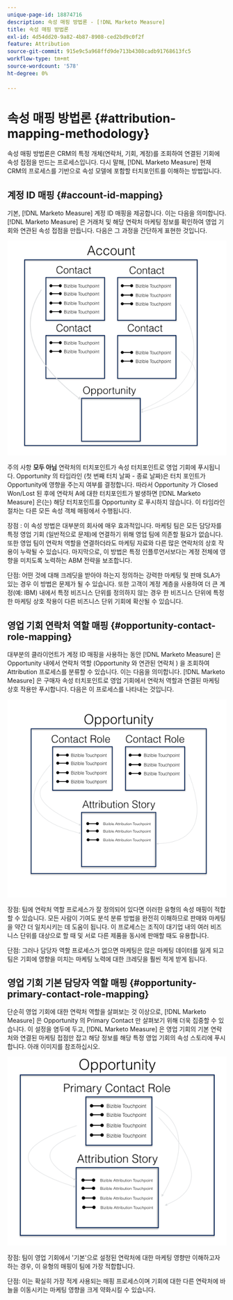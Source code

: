 ```yaml
---
unique-page-id: 18874716
description: 속성 매핑 방법론 - [!DNL Marketo Measure]
title: 속성 매핑 방법론
exl-id: 4d54dd20-9a82-4b87-8908-ced2bd9c0f2f
feature: Attribution
source-git-commit: 915e9c5a968ffd9de713b4308cadb91768613fc5
workflow-type: tm+mt
source-wordcount: '578'
ht-degree: 0%

---
```


# 속성 매핑 방법론 {#attribution-mapping-methodology}

속성 매핑 방법론은 CRM의 특정 개체(연락처, 기회, 계정)를 조회하여 연결된 기회에 속성 접점을 만드는 프로세스입니다. 다시 말해, [!DNL Marketo Measure] 현재 CRM의 프로세스를 기반으로 속성 모델에 포함할 터치포인트를 이해하는 방법입니다.

## 계정 ID 매핑 {#account-id-mapping}

기본, [!DNL Marketo Measure] 계정 ID 매핑을 제공합니다. 이는 다음을 의미합니다. [!DNL Marketo Measure] 은 거래처 및 해당 연락처 마케팅 정보를 확인하여 영업 기회와 연관된 속성 접점을 만듭니다. 다음은 그 과정을 간단하게 표현한 것입니다.

![](assets/1-1.png)

주의 사항 **모두 아님** 연락처의 터치포인트가 속성 터치포인트로 영업 기회에 푸시됩니다. Opportunity 의 타임라인 (첫 번째 터치 날짜 - 종료 날짜)은 터치 포인트가 Opportunity에 영향을 주는지 여부를 결정합니다. 따라서 Opportunity 가 Closed Won/Lost 된 후에 연락처 A에 대한 터치포인트가 발생하면 [!DNL Marketo Measure] 은(는) 해당 터치포인트를 Opportunity 로 푸시하지 않습니다. 이 타임라인 절차는 다른 모든 속성 객체 매핑에서 수행됩니다.

장점 : 이 속성 방법은 대부분의 회사에 매우 효과적입니다. 마케팅 팀은 모든 담당자를 특정 영업 기회 (일반적으로 문제)에 연결하기 위해 영업 팀에 의존할 필요가 없습니다. 또한 영업 팀이 연락처 역할을 연결하더라도 마케팅 자료와 다른 많은 연락처의 상호 작용이 누락될 수 있습니다. 마지막으로, 이 방법은 특정 인플루언서보다는 계정 전체에 영향을 미치도록 노력하는 ABM 전략을 보조합니다.

단점: 어떤 것에 대해 크레딧을 받아야 하는지 정의하는 강력한 마케팅 및 판매 SLA가 있는 경우 이 방법은 문제가 될 수 있습니다. 또한 고객이 계정 계층을 사용하여 더 큰 계정(예: IBM) 내에서 특정 비즈니스 단위를 정의하지 않는 경우 한 비즈니스 단위에 특정한 마케팅 상호 작용이 다른 비즈니스 단위 기회에 확산될 수 있습니다.

## 영업 기회 연락처 역할 매핑 {#opportunity-contact-role-mapping}

대부분의 클라이언트가 계정 ID 매핑을 사용하는 동안 [!DNL Marketo Measure] 은 Opportunity 내에서 연락처 역할 (Opportunity 와 연관된 연락처 ) 을 조회하여 Attribution 프로세스를 분류할 수 있습니다. 이는 다음을 의미합니다. [!DNL Marketo Measure] 은 구매자 속성 터치포인트로 영업 기회에서 연락처 역할과 연결된 마케팅 상호 작용만 푸시합니다. 다음은 이 프로세스를 나타내는 것입니다.

![](assets/2-1.png)

장점: 팀에 연락처 역할 프로세스가 잘 정의되어 있다면 이러한 유형의 속성 매핑이 적합할 수 있습니다. 모든 사람이 기여도 분석 분류 방법을 완전히 이해하므로 판매와 마케팅을 약간 더 일치시키는 데 도움이 됩니다. 이 프로세스는 조직이 대기업 내의 여러 비즈니스 단위를 대상으로 할 때 및 서로 다른 제품을 동시에 판매할 때도 유용합니다.

단점: 그러나 담당자 역할 프로세스가 없으면 마케팅은 많은 마케팅 데이터를 잃게 되고 팀은 기회에 영향을 미치는 마케팅 노력에 대한 크레딧을 훨씬 적게 받게 됩니다.

## 영업 기회 기본 담당자 역할 매핑 {#opportunity-primary-contact-role-mapping}

단순히 영업 기회에 대한 연락처 역할을 살펴보는 것 이상으로, [!DNL Marketo Measure] 은 Opportunity 의 Primary Contact 만 살펴보기 위해 더욱 집중할 수 있습니다. 이 설정을 염두에 두고, [!DNL Marketo Measure] 은 영업 기회의 기본 연락처와 연결된 마케팅 접점만 잡고 해당 정보를 해당 특정 영업 기회의 속성 스토리에 푸시합니다. 아래 이미지를 참조하십시오.

![](assets/3.png)

장점: 팀이 영업 기회에서 &#39;기본&#39;으로 설정된 연락처에 대한 마케팅 영향만 이해하고자 하는 경우, 이 유형의 매핑이 팀에 가장 적합합니다.

단점: 이는 확실히 가장 적게 사용되는 매핑 프로세스이며 기회에 대한 다른 연락처에 바늘을 이동시키는 마케팅 영향을 크게 약화시킬 수 있습니다.
